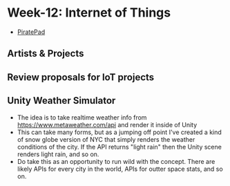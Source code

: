 # Week-12: Internet of Things
+ [PiratePad](http://piratepad.net/ep/pad/view/ro.OKQ-t5d2LLk/latest)

## Artists & Projects

## Review proposals for IoT projects

## Unity Weather Simulator

+ The idea is to take realtime weather info from https://www.metaweather.com/api and render it inside of Unity
+ This can take many forms, but as a jumping off point I've created a kind of snow globe version of NYC that simply renders the weather conditions of the city. If the API returns "light rain" then the Unity scene renders light rain, and so on.
+ Do take this as an opportunity to run wild with the concept. There are likely APIs for every city in the world, APIs for outter space stats, and so on.